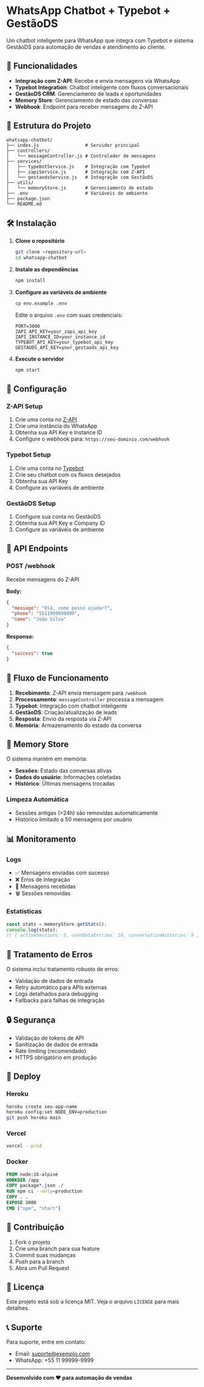 # WhatsApp Chatbot + Typebot + GestãoDS

Um chatbot inteligente para WhatsApp que integra com Typebot e sistema GestãoDS para automação de vendas e atendimento ao cliente.

## 🚀 Funcionalidades

- **Integração com Z-API**: Recebe e envia mensagens via WhatsApp
- **Typebot Integration**: Chatbot inteligente com fluxos conversacionais
- **GestãoDS CRM**: Gerenciamento de leads e oportunidades
- **Memory Store**: Gerenciamento de estado das conversas
- **Webhook**: Endpoint para receber mensagens do Z-API

## 📁 Estrutura do Projeto

```
whatsapp-chatbot/
├── index.js                 # Servidor principal
├── controllers/
│   └── messageController.js # Controlador de mensagens
├── services/
│   ├── typebotService.js    # Integração com Typebot
│   ├── zapiService.js       # Integração com Z-API
│   └── gestaodsService.js   # Integração com GestãoDS
├── utils/
│   └── memoryStore.js       # Gerenciamento de estado
├── .env                     # Variáveis de ambiente
├── package.json
└── README.md
```

## 🛠️ Instalação

1. **Clone o repositório**
   ```bash
   git clone <repository-url>
   cd whatsapp-chatbot
   ```

2. **Instale as dependências**
   ```bash
   npm install
   ```

3. **Configure as variáveis de ambiente**
   ```bash
   cp env.example .env
   ```
   
   Edite o arquivo `.env` com suas credenciais:
   ```env
   PORT=3000
   ZAPI_API_KEY=your_zapi_api_key
   ZAPI_INSTANCE_ID=your_instance_id
   TYPEBOT_API_KEY=your_typebot_api_key
   GESTAODS_API_KEY=your_gestaods_api_key
   ```

4. **Execute o servidor**
   ```bash
   npm start
   ```

## 🔧 Configuração

### Z-API Setup
1. Crie uma conta no [Z-API](https://z-api.io)
2. Crie uma instância do WhatsApp
3. Obtenha sua API Key e Instance ID
4. Configure o webhook para: `https://seu-dominio.com/webhook`

### Typebot Setup
1. Crie uma conta no [Typebot](https://typebot.io)
2. Crie seu chatbot com os fluxos desejados
3. Obtenha sua API Key
4. Configure as variáveis de ambiente

### GestãoDS Setup
1. Configure sua conta no GestãoDS
2. Obtenha sua API Key e Company ID
3. Configure as variáveis de ambiente

## 📡 API Endpoints

### POST /webhook
Recebe mensagens do Z-API

**Body:**
```json
{
  "message": "Olá, como posso ajudar?",
  "phone": "5511999999999",
  "name": "João Silva"
}
```

**Response:**
```json
{
  "success": true
}
```

## 🔄 Fluxo de Funcionamento

1. **Recebimento**: Z-API envia mensagem para `/webhook`
2. **Processamento**: `messageController` processa a mensagem
3. **Typebot**: Integração com chatbot inteligente
4. **GestãoDS**: Criação/atualização de leads
5. **Resposta**: Envio da resposta via Z-API
6. **Memória**: Armazenamento do estado da conversa

## 🧠 Memory Store

O sistema mantém em memória:
- **Sessões**: Estado das conversas ativas
- **Dados do usuário**: Informações coletadas
- **Histórico**: Últimas mensagens trocadas

### Limpeza Automática
- Sessões antigas (>24h) são removidas automaticamente
- Histórico limitado a 50 mensagens por usuário

## 📊 Monitoramento

### Logs
- ✅ Mensagens enviadas com sucesso
- ❌ Erros de integração
- 📨 Mensagens recebidas
- 🗑️ Sessões removidas

### Estatísticas
```javascript
const stats = memoryStore.getStats();
console.log(stats);
// { activeSessions: 5, userDataEntries: 10, conversationHistories: 8 }
```

## 🚨 Tratamento de Erros

O sistema inclui tratamento robusto de erros:
- Validação de dados de entrada
- Retry automático para APIs externas
- Logs detalhados para debugging
- Fallbacks para falhas de integração

## 🔒 Segurança

- Validação de tokens de API
- Sanitização de dados de entrada
- Rate limiting (recomendado)
- HTTPS obrigatório em produção

## 🚀 Deploy

### Heroku
```bash
heroku create seu-app-name
heroku config:set NODE_ENV=production
git push heroku main
```

### Vercel
```bash
vercel --prod
```

### Docker
```dockerfile
FROM node:16-alpine
WORKDIR /app
COPY package*.json ./
RUN npm ci --only=production
COPY . .
EXPOSE 3000
CMD ["npm", "start"]
```

## 🤝 Contribuição

1. Fork o projeto
2. Crie uma branch para sua feature
3. Commit suas mudanças
4. Push para a branch
5. Abra um Pull Request

## 📝 Licença

Este projeto está sob a licença MIT. Veja o arquivo `LICENSE` para mais detalhes.

## 📞 Suporte

Para suporte, entre em contato:
- Email: suporte@exemplo.com
- WhatsApp: +55 11 99999-9999

---

**Desenvolvido com ❤️ para automação de vendas** 